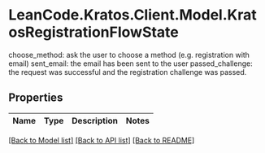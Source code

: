 # LeanCode.Kratos.Client.Model.KratosRegistrationFlowState
choose_method: ask the user to choose a method (e.g. registration with email) sent_email: the email has been sent to the user passed_challenge: the request was successful and the registration challenge was passed.

## Properties

Name | Type | Description | Notes
------------ | ------------- | ------------- | -------------

[[Back to Model list]](../../README.md#documentation-for-models) [[Back to API list]](../../README.md#documentation-for-api-endpoints) [[Back to README]](../../README.md)


